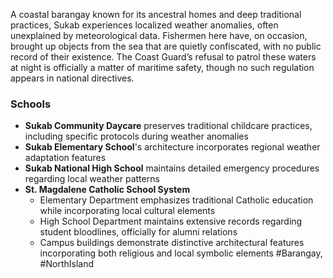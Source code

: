 A coastal barangay known for its ancestral homes and deep traditional practices, Sukab experiences localized weather anomalies, often unexplained by meteorological data. Fishermen here have, on occasion, brought up objects from the sea that are quietly confiscated, with no public record of their existence. The Coast Guard’s refusal to patrol these waters at night is officially a matter of maritime safety, though no such regulation appears in national directives.
### Schools
- **Sukab Community Daycare** preserves traditional childcare practices, including specific protocols during weather anomalies
- **Sukab Elementary School**'s architecture incorporates regional weather adaptation features
- **Sukab National High School** maintains detailed emergency procedures regarding local weather patterns
- **St. Magdalene Catholic School System**
	- Elementary Department emphasizes traditional Catholic education while incorporating local cultural elements
	- High School Department maintains extensive records regarding student bloodlines, officially for alumni relations
	- Campus buildings demonstrate distinctive architectural features incorporating both religious and local symbolic elements
#Barangay, #NorthIsland
